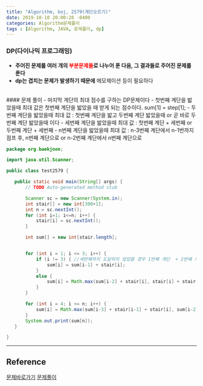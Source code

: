 ```yaml
---
title: "Algorithm, boj, 2579(계단오르기)"
date: 2019-10-10 20:00:28 -0400
categories: Algorithm문제풀이
tags : [Algorithm, JAVA, 문제풀이, dp]
---
```

### DP(다이나믹 프로그래밍)
- <b>주어진 문제를 여러 개의 <font color=red>부분문제들</font>로 나누어 푼 다음, 그 결과들로 주어진 문제를 푼다</b>
- <b>dp는 겹치는 문제가 발생하기 때문에</b> 메모제이션 등이 필요하다
<br>
#### 문제 풀이
- 마지막 계단의 최대 점수를 구하는 DP문제이다
- 첫번째 계단을 밟았을때 최대 값은 첫번째 계단을 밟았을 때 받게 되는 점수이다. sum[1] = step[1];
- 두번째 계단을 밟았을때 최대 값 : 첫번째 계단을 밟고 두번째 계단 밟았을때 or 곧 바로 두번째 계단 밟았을때 이다
- 세번째 계단을 밟았을때 최대 값 : 첫번째 계단 + 세번째 or 두번째 계단 + 세번째
- n번째 계단을 밟았을때 최대 값 : n-3번째 계단에서 n-1번까지 점프 후, n번째 계단으로 or n-2번째 계단에서 n번째 계단으로

 ```java
 package org.baekjoon;

 import java.util.Scanner;

 public class test2579 {

 	public static void main(String[] args) {
 		// TODO Auto-generated method stub

 		Scanner sc = new Scanner(System.in);
 		int stair[] = new int[300+1];
 		int n = sc.nextInt();
 		for (int i=1; i<=n; i++) {
 			stair[i] = sc.nextInt();
 		}

 		int sum[] = new int[stair.length];


 		for (int i = 1; i <= 3; i++) {
 		    if (i != 3) { //세번째까지 도달하지 않았을 경우 1번째 계단  + 2번째 계단
 		        sum[i] = sum[i-1] + stair[i];
 		    }
 		    else {
 		    	sum[i] = Math.max(sum[i-2] + stair[i], stair[i] + stair[i-1] );
 		    }
 		}

 		for (int i = 4; i <= n; i++) {
 			sum[i] = Math.max(sum[i-3] + stair[i-1] + stair[i], sum[i-2] + stair[i]);
 		}
 		System.out.print(sum[n]);
 	}

 }
 ```
 
---
## Reference
[문제바로가기](https://www.acmicpc.net/problem/2579)
[문제풀이](https://deliorange.tistory.com/84)
